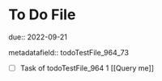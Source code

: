 # To Do File

due:: 2022-09-21

metadatafield:: todoTestFile_964_73

- [ ] Task of todoTestFile_964 1 [[Query me]]
